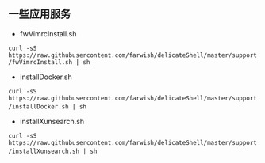 ## 一些应用服务

* fwVimrcInstall.sh  

`curl -sS https://raw.githubusercontent.com/farwish/delicateShell/master/support/fwVimrcInstall.sh | sh`

* installDocker.sh  

`curl -sS https://raw.githubusercontent.com/farwish/delicateShell/master/support/installDocker.sh | sh`   

* installXunsearch.sh  

`curl -sS https://raw.githubusercontent.com/farwish/delicateShell/master/support/installXunsearch.sh | sh`  
